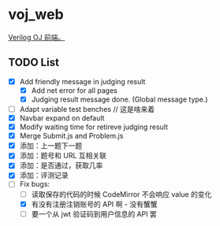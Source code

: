 # voj_web

[Verilog OJ 前端。](https://voj.hitsz.org)

## TODO List

- [x] Add friendly message in judging result
  - [x] Add net error for all pages
  - [x] Judging result message done. (Global message type.)
- [ ] Adapt variable test benches // 这是啥来着
- [x] Navbar expand on default
- [x] Modify waiting time for retireve judging result
- [x] Merge Submit.js and Problem.js
- [x] 添加：上一题下一题
- [x] 添加：题号和 URL 互相关联
- [x] 添加：是否通过，获取几率
- [x] 添加：评测记录
- [ ] Fix bugs:
  - [ ] 读取保存的代码的时候 CodeMirror 不会响应 value 的变化
  - [x] 有没有注册注销账号的 API 啊 - 没有蟹蟹
  - [ ] 要一个从 jwt 验证码到用户信息的 API 罢
